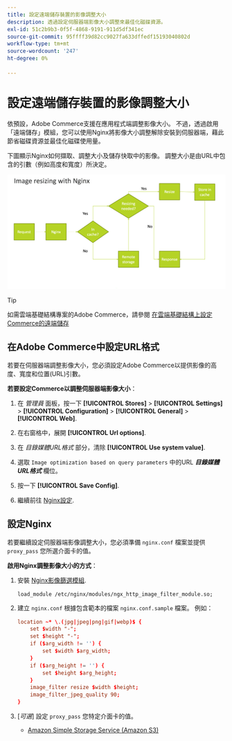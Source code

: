 ```yaml
---
title: 設定遠端儲存裝置的影像調整大小
description: 透過設定伺服器端影像大小調整來最佳化磁碟資源。
exl-id: 51c2b9b3-0f5f-4868-9191-911d5df341ec
source-git-commit: 95ffff39d82cc9027fa633dffedf15193040802d
workflow-type: tm+mt
source-wordcount: '247'
ht-degree: 0%

---
```


# 設定遠端儲存裝置的影像調整大小

依預設，Adobe Commerce支援在應用程式端調整影像大小。 不過，透過啟用「遠端儲存」模組，您可以使用Nginx將影像大小調整解除安裝到伺服器端，藉此節省磁碟資源並最佳化磁碟使用量。

下圖顯示Nginx如何擷取、調整大小及儲存快取中的影像。 調整大小是由URL中包含的引數（例如高度和寬度）所決定。

![調整影像大小](../../assets/configuration/remote-storage-nginx-image-resize.png)

>[!TIP]
>
>如需雲端基礎結構專案的Adobe Commerce，請參閱 [在雲端基礎結構上設定Commerce的遠端儲存](cloud-support.md)

## 在Adobe Commerce中設定URL格式

若要在伺服器端調整影像大小，您必須設定Adobe Commerce以提供影像的高度、寬度和位置(URL)引數。

**若要設定Commerce以調整伺服器端影像大小**：

1. 在 _管理員_ 面板，按一下 **[!UICONTROL Stores]** > **[!UICONTROL Settings]** > **[!UICONTROL Configuration]** > **[!UICONTROL General]** > **[!UICONTROL Web]**.

1. 在右窗格中，展開 **[!UICONTROL Url options]**.

1. 在 _目錄媒體URL格式_ 部分，清除 **[!UICONTROL Use system value]**.

1. 選取 `Image optimization based on query parameters` 中的URL **_目錄媒體URL格式_** 欄位。

1. 按一下 **[!UICONTROL Save Config]**.

1. 繼續前往 [Nginx設定](#configure-nginx).

## 設定Nginx

若要繼續設定伺服器端影像調整大小，您必須準備 `nginx.conf` 檔案並提供 `proxy_pass` 您所選介面卡的值。

**啟用Nginx調整影像大小的方式**：

1. 安裝 [Nginx影像篩選模組][nginx-module].

   ```shell
   load_module /etc/nginx/modules/ngx_http_image_filter_module.so;
   ```

1. 建立 `nginx.conf` 根據包含範本的檔案 `nginx.conf.sample` 檔案。 例如：

   ```conf
   location ~* \.(jpg|jpeg|png|gif|webp)$ {
       set $width "-";
       set $height "-";
       if ($arg_width != '') {
           set $width $arg_width;
       }
       if ($arg_height != '') {
           set $height $arg_height;
       }
       image_filter resize $width $height;
       image_filter_jpeg_quality 90;
   }
   ```

1. [_可選_] 設定 `proxy_pass` 您特定介面卡的值。

   - [Amazon Simple Storage Service (Amazon S3)](remote-storage-aws-s3.md)

<!-- link definitions -->

[nginx-module]: https://nginx.org/en/docs/http/ngx_http_image_filter_module.html
